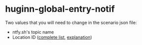 # huginn-global-entry-notif

Two values that you will need to change in the scenario json file:
* ntfy.sh's topic name
* Location ID ([complete list](https://ttp.cbp.dhs.gov/schedulerapi/locations/?temporary=false&inviteOnly=false&operational=true&serviceName=Global%20Entry), [explanation](https://github.com/Drewster727/goes-notify))
